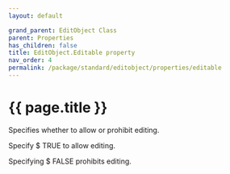 ```yaml
---
layout: default

grand_parent: EditObject Class
parent: Properties
has_children: false
title: EditObject.Editable property
nav_order: 4
permalink: /package/standard/editobject/properties/editable
---
```

# {{ page.title }}

Specifies whether to allow or prohibit editing.

 

Specify $ TRUE to allow editing.

Specifying $ FALSE prohibits editing.


